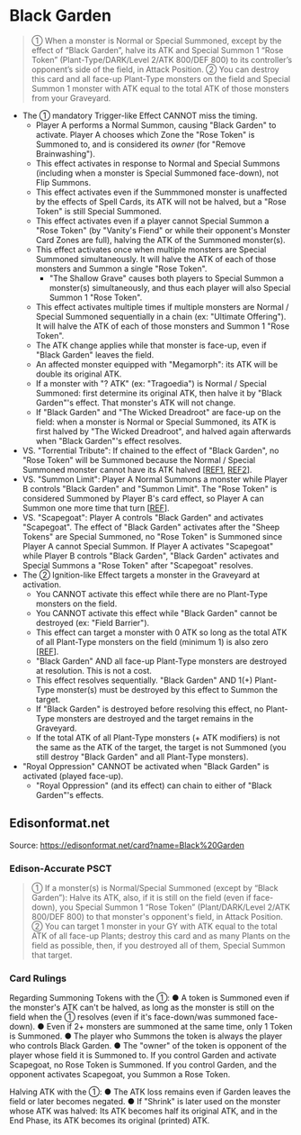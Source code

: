 # Black Garden

> ① When a monster is Normal or Special Summoned, except by the effect of “Black Garden”, halve its ATK and Special Summon 1 “Rose Token” (Plant-Type/DARK/Level 2/ATK 800/DEF 800) to its controller’s opponent’s side of the field, in Attack Position. ② You can destroy this card and all face-up Plant-Type monsters on the field and Special Summon 1 monster with ATK equal to the total ATK of those monsters from your Graveyard.

*   The ① mandatory Trigger-like Effect CANNOT miss the timing.
    *   Player A performs a Normal Summon, causing "Black Garden" to activate. Player A chooses which Zone the "Rose Token" is Summoned to, and is considered its _owner_ (for "Remove Brainwashing").
    *   This effect activates in response to Normal and Special Summons (including when a monster is Special Summoned face-down), not Flip Summons.
    *   This effect activates even if the Summmoned monster is unaffected by the effects of Spell Cards, its ATK will not be halved, but a "Rose Token" is still Special Summoned.
    *   This effect activates even if a player cannot Special Summon a "Rose Token" (by "Vanity's Fiend" or while their opponent's Monster Card Zones are full), halving the ATK of the Summoned monster(s).
    *   This effect activates once when multiple monsters are Special Summoned simultaneously. It will halve the ATK of each of those monsters and Summon a single "Rose Token".
        *   "The Shallow Grave" causes both players to Special Summon a monster(s) simultaneously, and thus each player will also Special Summon 1 "Rose Token".
    *   This effect activates multiple times if multiple monsters are Normal / Special Summoned sequentially in a chain (ex: "Ultimate Offering"). It will halve the ATK of each of those monsters and Summon 1 "Rose Token".
    *   The ATK change applies while that monster is face-up, even if "Black Garden" leaves the field.
    *   An affected monster equipped with "Megamorph": its ATK will be double its original ATK.
    *   If a monster with "? ATK" (ex: "Tragoedia") is Normal / Special Summoned: first determine its original ATK, then halve it by "Black Garden"'s effect. That monster's ATK will not change.
    *   If "Black Garden" and "The Wicked Dreadroot" are face-up on the field: when a monster is Normal or Special Summoned, its ATK is first halved by "The Wicked Dreadroot", and halved again afterwards when "Black Garden"'s effect resolves.
*   VS. "Torrential Tribute": If chained to the effect of "Black Garden", no "Rose Token" will be Summoned because the Normal / Special Summoned monster cannot have its ATK halved \[[REF1](https://yugipedia.com/wiki/Forum:Black_Garden_vs._torrential/bottomless), [REF2](https://www.pojo.biz/board/showthread.php?t=659951)\].
*   VS. "Summon Limit": Player A Normal Summons a monster while Player B controls "Black Garden" and "Summon Limit". The "Rose Token" is considered Summoned by Player B's card effect, so Player A can Summon one more time that turn \[[REF](https://www.pojo.biz/board/showthread.php?t=635623)\].
*   VS. "Scapegoat": Player A controls "Black Garden" and activates "Scapegoat". The effect of "Black Garden" activates after the "Sheep Tokens" are Special Summoned, no "Rose Token" is Summoned since Player A cannot Special Summon. If Player A activates "Scapegoat" while Player B controls "Black Garden", "Black Garden" activates and Special Summons a "Rose Token" after "Scapegoat" resolves.
*   The ② Ignition-like Effect targets a monster in the Graveyard at activation.
    *   You CANNOT activate this effect while there are no Plant-Type monsters on the field.
    *   You CANNOT activate this effect while "Black Garden" cannot be destroyed (ex: "Field Barrier").
    *   This effect can target a monster with 0 ATK so long as the total ATK of all Plant-Type monsters on the field (minimum 1) is also zero \[[REF](https://www.pojo.biz/board/showthread.php?t=709167)\].
    *   "Black Garden" AND all face-up Plant-Type monsters are destroyed at resolution. This is not a cost.
    *   This effect resolves sequentially. "Black Garden" AND 1(+) Plant-Type monster(s) must be destroyed by this effect to Summon the target.
    *   If "Black Garden" is destroyed before resolving this effect, no Plant-Type monsters are destroyed and the target remains in the Graveyard.
    *   If the total ATK of all Plant-Type monsters (+ ATK modifiers) is not the same as the ATK of the target, the target is not Summoned (you still destroy "Black Garden" and all Plant-Type monsters).
*   "Royal Oppression" CANNOT be activated when "Black Garden" is activated (played face-up).
    *   "Royal Oppression" (and its effect) can chain to either of "Black Garden"'s effects.

## Edisonformat.net

Source: https://edisonformat.net/card?name=Black%20Garden

### Edison-Accurate PSCT

> ① If a monster(s) is Normal/Special Summoned (except by “Black Garden”): Halve its ATK, also, if it is still on the field (even if face-down), you Special Summon 1 “Rose Token” (Plant/DARK/Level 2/ATK 800/DEF 800) to that monster's opponent's field, in Attack Position.
> ② You can target 1 monster in your GY with ATK equal to the total ATK of all face-up Plants; destroy this card and as many Plants on the field as possible, then, if you destroyed all of them, Special Summon that target.

### Card Rulings

Regarding Summoning Tokens with the ①:
● A token is Summoned even if the monster's ATK can't be halved, as long as the monster is still on the field when the ① resolves (even if it's face-down/was summoned face-down).
● Even if 2+ monsters are summoned at the same time, only 1 Token is Summoned.
● The player who Summons the token is always the player who controls Black Garden.
● The "owner" of the token is opponent of the player whose field it is Summoned to.
If you control Garden and activate Scapegoat, no Rose Token is Summoned.
If you control Garden, and the opponent activates Scapegoat, you Summon a Rose Token.

Halving ATK with the ①:
● The ATK loss remains even if Garden leaves the field or later becomes negated.
● If "Shrink" is later used on the monster whose ATK was halved:
Its ATK becomes half its original ATK, and in the End Phase, its ATK becomes its original (printed) ATK.
            